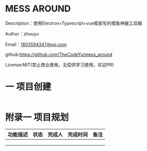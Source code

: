 # MESS AROUND

Description：使用Electron+Typescript+vue框架写的摸鱼神器工具箱

Author：zhouyu

Email：1803594347@qq.com

github:https://github.com/TheCodeYu/mess_around

License:MIT(禁止商业使用，无偿供学习使用，欢迎PR)



# 一 项目创建

```shell

```



# 附录一	项目规划

| 功能描述 | 状态 | 完成人 | 完成时间 | 备注 |
| -------- | ---- | ------ | -------- | ---- |
|          |      |        |          |      |
|          |      |        |          |      |
|          |      |        |          |      |

